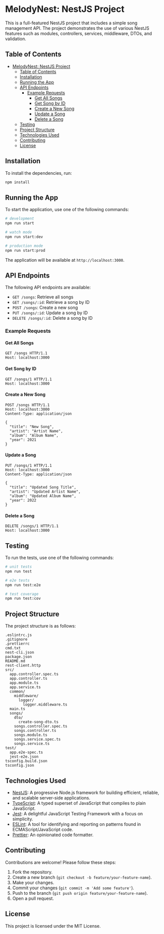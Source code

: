 # MelodyNest: NestJS Project

This is a full-featured NestJS project that includes a simple song management API. The project demonstrates the use of various NestJS features such as modules, controllers, services, middleware, DTOs, and validation.

## Table of Contents

- [MelodyNest: NestJS Project](#melodynest-nestjs-project)
  - [Table of Contents](#table-of-contents)
  - [Installation](#installation)
  - [Running the App](#running-the-app)
  - [API Endpoints](#api-endpoints)
    - [Example Requests](#example-requests)
      - [Get All Songs](#get-all-songs)
      - [Get Song by ID](#get-song-by-id)
      - [Create a New Song](#create-a-new-song)
      - [Update a Song](#update-a-song)
      - [Delete a Song](#delete-a-song)
  - [Testing](#testing)
  - [Project Structure](#project-structure)
  - [Technologies Used](#technologies-used)
  - [Contributing](#contributing)
  - [License](#license)

## Installation

To install the dependencies, run:

```bash
npm install
```

## Running the App

To start the application, use one of the following commands:

```bash
# development
npm run start

# watch mode
npm run start:dev

# production mode
npm run start:prod
```

The application will be available at `http://localhost:3000`.

## API Endpoints

The following API endpoints are available:

- `GET /songs`: Retrieve all songs
- `GET /songs/:id`: Retrieve a song by ID
- `POST /songs`: Create a new song
- `PUT /songs/:id`: Update a song by ID
- `DELETE /songs/:id`: Delete a song by ID

### Example Requests

#### Get All Songs

```http
GET /songs HTTP/1.1
Host: localhost:3000
```

#### Get Song by ID

```http
GET /songs/1 HTTP/1.1
Host: localhost:3000
```

#### Create a New Song

```http
POST /songs HTTP/1.1
Host: localhost:3000
Content-Type: application/json

{
  "title": "New Song",
  "artist": "Artist Name",
  "album": "Album Name",
  "year": 2021
}
```

#### Update a Song

```http
PUT /songs/1 HTTP/1.1
Host: localhost:3000
Content-Type: application/json

{
  "title": "Updated Song Title",
  "artist": "Updated Artist Name",
  "album": "Updated Album Name",
  "year": 2022
}
```

#### Delete a Song

```http
DELETE /songs/1 HTTP/1.1
Host: localhost:3000
```

## Testing

To run the tests, use one of the following commands:

```bash
# unit tests
npm run test

# e2e tests
npm run test:e2e

# test coverage
npm run test:cov
```

## Project Structure

The project structure is as follows:

```
.eslintrc.js
.gitignore
.prettierrc
cmd.txt
nest-cli.json
package.json
README.md
rest-client.http
src/
  app.controller.spec.ts
  app.controller.ts
  app.module.ts
  app.service.ts
  common/
    middleware/
      logger/
        logger.middleware.ts
  main.ts
  songs/
    dto/
      create-song-dto.ts
    songs.controller.spec.ts
    songs.controller.ts
    songs.module.ts
    songs.service.spec.ts
    songs.service.ts
test/
  app.e2e-spec.ts
  jest-e2e.json
tsconfig.build.json
tsconfig.json
```

## Technologies Used

- [NestJS](https://nestjs.com/): A progressive Node.js framework for building efficient, reliable, and scalable server-side applications.
- [TypeScript](https://www.typescriptlang.org/): A typed superset of JavaScript that compiles to plain JavaScript.
- [Jest](https://jestjs.io/): A delightful JavaScript Testing Framework with a focus on simplicity.
- [ESLint](https://eslint.org/): A tool for identifying and reporting on patterns found in ECMAScript/JavaScript code.
- [Prettier](https://prettier.io/): An opinionated code formatter.

## Contributing

Contributions are welcome! Please follow these steps:

1. Fork the repository.
2. Create a new branch (`git checkout -b feature/your-feature-name`).
3. Make your changes.
4. Commit your changes (`git commit -m 'Add some feature'`).
5. Push to the branch (`git push origin feature/your-feature-name`).
6. Open a pull request.

## License

This project is licensed under the MIT License.
